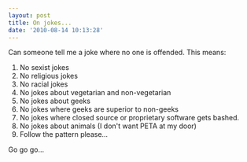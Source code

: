 ```yaml
---
layout: post
title: On jokes...
date: '2010-08-14 10:13:28'
---
```


Can someone tell me a joke where no one is offended. This means:

1) No sexist jokes
2) No religious jokes
3) No racial jokes
4) No jokes about vegetarian and non-vegetarian
5) No jokes about geeks
6) No jokes where geeks are superior to non-geeks
7) No jokes where closed source or proprietary software gets bashed.
8) No jokes about animals (I don't want PETA at my door)
9) Follow the pattern please...

Go go go...

